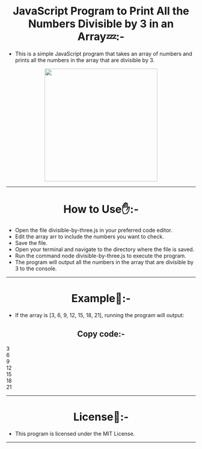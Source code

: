 <h1 align="center"> JavaScript Program to Print All the Numbers Divisible by 3 in an Array💤:-</h1>

- This is a simple JavaScript program that takes an array of numbers and prints all the numbers in the array that are divisible by 3.
<div align="center" >
<img height="300" wedith="300" src="https://i.ytimg.com/vi/-dJ2zWgrUlE/maxresdefault.jpg"></div>

<hr>
<h1 align="center">How to Use✋:-</h1>

- Open the file divisible-by-three.js in your preferred code editor.
- Edit the array arr to include the numbers you want to check.
- Save the file.
- Open your terminal and navigate to the directory where the file is saved.
- Run the command node divisible-by-three.js to execute the program.
- The program will output all the numbers in the array that are divisible by 3 to the console.
<hr>
<h1 align="center">Example🧾:-</h1>

- If the array is [3, 6, 9, 12, 15, 18, 21], running the program will output:
<h2 align="center">Copy code:-</h2>

3<br>
6<br>
9<br>
12<br>
15<br>
18<br>
21<br>
<hr>
<h1 align="center">License📙:-</h1>

- This program is licensed under the MIT License.
<hr>

